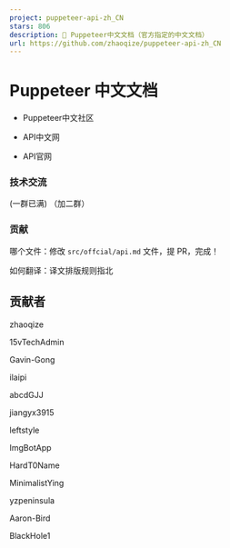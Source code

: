 ```yaml
---
project: puppeteer-api-zh_CN
stars: 806
description: 📖 Puppeteer中文文档（官方指定的中文文档）
url: https://github.com/zhaoqize/puppeteer-api-zh_CN
---
```


Puppeteer 中文文档
==============

-   Puppeteer中文社区
    
-   API中文网
    
-   API官网
    

### 技术交流

(一群已满) （加二群）

### 贡献

哪个文件：修改 `src/offcial/api.md` 文件，提 PR，完成！

如何翻译：译文排版规则指北

贡献者
---

  
zhaoqize

  
15vTechAdmin

  
Gavin-Gong

  
ilaipi

  
abcdGJJ

  
jiangyx3915

  
leftstyle

  
ImgBotApp

  
HardT0Name

  
MinimalistYing

  
yzpeninsula

  
Aaron-Bird

  
BlackHole1
